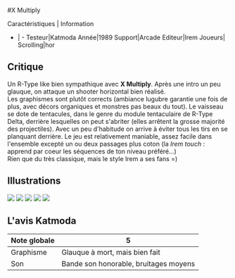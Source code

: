 #X Multiply

Caractéristiques | Information
- | -
Testeur|Katmoda
Année|1989
Support|Arcade
Editeur|Irem
Joueurs|
Scrolling|hor

## Critique
Un R-Type like bien sympathique avec <b>X Multiply</b>. Après une intro un peu glauque, on attaque un shooter horizontal bien réalisé.<br/>Les graphismes sont plutôt corrects (ambiance lugubre garantie une fois de plus, avec décors organiques et monstres pas beaux du tout). Le vaisseau se dote de tentacules, dans le genre du module tentaculaire de R-Type Delta, derrière lesquelles on peut s'abriter (elles arrêtent la grosse majorité des projectiles). Avec un peu d'habitude on arrive à éviter tous les tirs en se planquant derrière. Le jeu est relativement maniable, assez facile dans l'ensemble excepté un ou deux passages plus coton (la <i>Irem touch</i> : apprend par coeur les séquences de ton niveau préféré...)<br/>Rien que du très classique, mais le style Irem a ses fans =)

## Illustrations
![](http://www.shmup.com/images/thumbs/xmultipl.jpg)
![](http://www.shmup.com/images/thumbs/xmultipl-2.jpg)
![](http://www.shmup.com/images/thumbs/)
![](http://www.shmup.com/images/thumbs/)
![](http://www.shmup.com/images/thumbs/)

## L'avis Katmoda
Note globale|5
-|-
Graphisme|Glauque à mort, mais bien fait
Son|Bande son honorable, bruitages moyens
